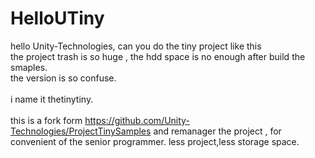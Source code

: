# HelloUTiny
hello Unity-Technologies, can you do the tiny project like this</br>
the project trash is so huge , the hdd space is no enough after build the smaples.</br>
the version is so confuse.</br>
</br>
i name it thetinytiny.</br>
</br>
this is a fork form https://github.com/Unity-Technologies/ProjectTinySamples and remanager the project , for convenient of the senior programmer.
less project,less storage space.

